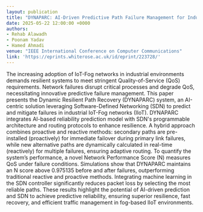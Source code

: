 ```yaml
---
layout: publication
title: "DYNAPARC: AI-Driven Predictive Path Failure Management for Industrial IoT-Fog Networks"
date: 2025-05-22 12:00:00 +0000
authors:
- Rehab Alawadh
- Poonam Yadav
- Hamed Ahmadi
venue: "IEEE International Conference on Computer Communications"
link: 'https://eprints.whiterose.ac.uk/id/eprint/223728/'
---
```


The increasing adoption of IoT-Fog networks in industrial environments demands resilient systems to meet stringent Quality-of-Service (QoS) requirements. Network failures disrupt critical processes and degrade QoS, necessitating innovative predictive failure management. This paper presents the Dynamic Resilient Path Recovery (DYNAPARC) system, an AI-centric solution leveraging Software-Defined Networking (SDN) to predict and mitigate failures in industrial IoT-Fog networks (IIoT). DYNAPARC integrates AI-based reliability prediction model with SDN's programmable architecture and routing protocols to enhance resilience. A hybrid approach combines proactive and reactive methods: secondary paths are pre-installed (proactively) for immediate failover during primary link failures, while new alternative paths are dynamically calculated in real-time (reactively) for multiple failures, ensuring adaptive routing. To quantify the system’s performance, a novel Network Performance Score (N) measures QoS under failure conditions. Simulations show that DYNAPARC maintains an N score above 0.975135 before and after failures, outperforming traditional reactive and proactive methods. Integrating machine learning in the SDN controller significantly reduces packet loss by selecting the most reliable paths. These results highlight the potential of AI-driven prediction and SDN to achieve predictive reliability, ensuring superior resilience, fast recovery, and efficient traffic management in fog-based IIoT environments.